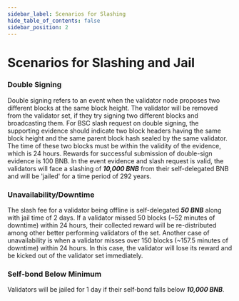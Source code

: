 ```yaml
---
sidebar_label: Scenarios for Slashing
hide_table_of_contents: false
sidebar_position: 2
---
```


# Scenarios for Slashing and Jail

### Double Signing

Double signing refers to an event when the validator node proposes two different blocks at the same block height. The validator will be removed from the validator set, if they try signing two different blocks and broadcasting them. For BSC slash request on double signing, the supporting evidence should indicate two block headers having the same block height and the same parent block hash sealed by the same validator. The time of these two blocks must be within the validity of the evidence, which is 24 hours. Rewards for successful submission of double-sign evidence is 100 BNB. In the event evidence and slash request is valid, the validators will face a slashing of **_10,000 BNB_** from their self-delegated BNB and will be 'jailed' for a time period of 292 years.

### Unavailability/Downtime

The slash fee for a validator being offline is self-delegated **_50 BNB_** along with jail time of 2 days. If a validator missed 50 blocks (\~52 minutes of downtime) within 24 hours, their collected reward will be re-distributed among other better performing validators of the set. Another case of unavailability is when a validator misses over 150 blocks (\~157.5 minutes of downtime) within 24 hours. In this case, the validator will lose its reward and be kicked out of the validator set immediately.

### Self‐bond Below Minimum

Validators will be jailed for 1 day if their self‐bond falls below **_10,000 BNB_**.

